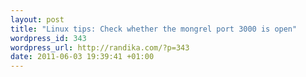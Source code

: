```yaml
--- 
layout: post
title: "Linux tips: Check whether the mongrel port 3000 is open"
wordpress_id: 343
wordpress_url: http://randika.com/?p=343
date: 2011-06-03 19:39:41 +01:00
---
```

<script src="https://gist.github.com/1006395.js?file=gistfile1.txt"></script>
